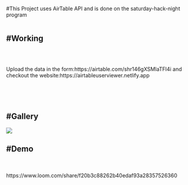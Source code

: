 #This Project uses AirTable API and is done on the saturday-hack-night program
<br>
<div style="display:flex;flex-direction:column;gap:30px;">
<h2>#Working</h2>
<p>Upload the data in the form:https://airtable.com/shr146gXSMlaTFl4i
and checkout the website:https://airtableuserviewer.netlify.app</p>
<div>
<br>
<h2>#Gallery</h2>
<img src="https://i.postimg.cc/Xq24jZDf/unknown-1.png"></img>
<h2>#Demo</h2>
<br></br>
<!-- <video src = "https://www.veed.io/download/299e8bbc-f969-49a9-bda6-dbca7750f65f?source=compressor-sharing"> -->
https://www.loom.com/share/f20b3c88262b40edaf93a28357526360
